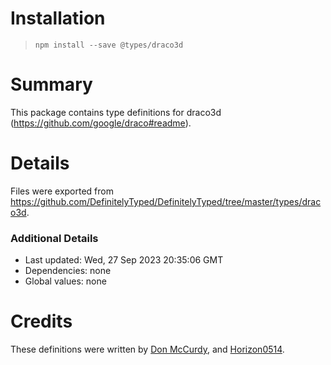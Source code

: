 # Installation
> `npm install --save @types/draco3d`

# Summary
This package contains type definitions for draco3d (https://github.com/google/draco#readme).

# Details
Files were exported from https://github.com/DefinitelyTyped/DefinitelyTyped/tree/master/types/draco3d.

### Additional Details
 * Last updated: Wed, 27 Sep 2023 20:35:06 GMT
 * Dependencies: none
 * Global values: none

# Credits
These definitions were written by [Don McCurdy](https://github.com/donmccurdy), and [Horizon0514](https://github.com/horizon0514).
